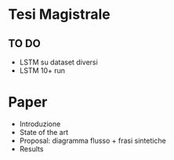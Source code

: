 # Tesi Magistrale

## TO DO

* LSTM su dataset diversi
* LSTM 10+ run

# Paper
* Introduzione
* State of the art
* Proposal: diagramma flusso + frasi sintetiche
* Results